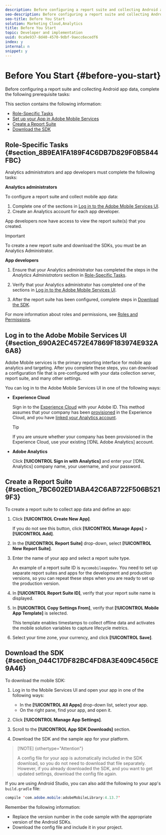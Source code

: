```yaml
---
description: Before configuring a report suite and collecting Android app data, complete the following prerequisite tasks 
seo-description: Before configuring a report suite and collecting Android app data, complete the following prerequisite tasks 
seo-title: Before You Start
solution: Marketing Cloud,Analytics
title: Before You Start
topic: Developer and implementation
uuid: 0ca9e937-8d40-4570-9dbf-9aecc6ecedf6
index: y
internal: n
snippet: y
---
```


# Before You Start {#before-you-start}

Before configuring a report suite and collecting Android app data, complete the following prerequisite tasks:

This section contains the following information:

* [Role-Specific Tasks](../getting-started/requirements.md#section_8B9EA1FA189F4C6DB7D829F0B5844FBC) 
* [Set up your App in Adobe Mobile Services](../getting-started/requirements.md#section_690A2EC4572E47869F183974E932A6A8) 
* [Create a Report Suite](../getting-started/requirements.md#section_7BC602ED1ABA42C6AB722F506B5219F3) 
* [Download the SDK](../getting-started/requirements.md#section_044C17DF82BC4FD8A3E409C456CE9A46)

## Role-Specific Tasks {#section_8B9EA1FA189F4C6DB7D829F0B5844FBC}

Analytics administrators and app developers must complete the following tasks:

**Analytics administrators**

To configure a report suite and collect mobile app data:

1. Complete one of the sections in [Log in to the Adobe Mobile Services UI](../getting-started/requirements.md#section_690A2EC4572E47869F183974E932A6A8). 
1. Create an Analytics account for each app developer.

App developers now have access to view the report suite(s) that you created.

>[!IMPORTANT]
>
>To create a new report suite and download the SDKs, you must be an Analytics Administrator.

**App developers**

1. Ensure that your Analytics administrator has completed the steps in the *Analytics Administrators* section in [Role-Specific Tasks](../getting-started/requirements.md#section_8B9EA1FA189F4C6DB7D829F0B5844FBC). 

1. Verify that your Analytics administrator has completed one of the sections in [Log in to the Adobe Mobile Services UI](../getting-started/requirements.md#section_690A2EC4572E47869F183974E932A6A8). 
1. After the report suite has been configured, complete steps in [Download the SDK](../getting-started/requirements.md#section_044C17DF82BC4FD8A3E409C456CE9A46).

For more information about roles and permissions, see [Roles and Permissions](https://marketing.adobe.com/resources/help/en_US/mobile/c_mob_roles-and-permissions.html).

## Log in to the Adobe Mobile Services UI {#section_690A2EC4572E47869F183974E932A6A8}

Adobe Mobile services is the primary reporting interface for mobile app analytics and targeting. After you complete these steps, you can download a configuration file that is pre-configured with your data collection server, report suite, and many other settings.

You can log in to the Adobe Mobile Services UI in one of the following ways:

* **Experience Cloud**

  Sign in to the [Experience Cloud](https://marketing.adobe.com) with your Adobe ID. This method assumes that your company has been [provisioned](https://marketing.adobe.com/resources/help/en_US/mcloud/?f=admin_getting_started) in the Experience Cloud, and you have [linked your Analytics account](https://marketing.adobe.com/resources/help/en_US/mcloud/?f=t_link_accounts).

  >[!TIP]
  >
  >If you are unsure whether your company has been provisioned in the Experience Cloud, use your existing [!DNL Adobe Analytics] account.

* **Adobe Analytics**

  Click **[!UICONTROL Sign in with Analytics]** and enter your [!DNL Analytics] company name, your username, and your password.

## Create a Report Suite {#section_7BC602ED1ABA42C6AB722F506B5219F3}

To create a report suite to collect app data and define an app:

1. Click **[!UICONTROL Create New App]**.

   If you do not see this button, click **[!UICONTROL Manage Apps]** > **[!UICONTROL Add]**. 

1. In the **[!UICONTROL Report Suite]** drop-down, select **[!UICONTROL New Report Suite]**. 

1. Enter the name of your app and select a report suite type.

   An example of a report suite ID is `mycomobileappdev`. You need to set up separate report suites and apps for the development and production versions, so you can repeat these steps when you are ready to set up the production version. 
1. In **[!UICONTROL Report Suite ID]**, verify that your report suite name is displayed. 
1. In **[!UICONTROL Copy Settings From]**, verify that **[!UICONTROL Mobile App Template]** is selected.

   This template enables timestamps to collect offline data and activates the mobile solution variables to capture lifecycle metrics. 

1. Select your time zone, your currency, and click **[!UICONTROL Save]**.

## Download the SDK {#section_044C17DF82BC4FD8A3E409C456CE9A46}

To download the mobile SDK:

1. Log in to the Mobile Services UI and open your app in one of the following ways:

    * In the **[!UICONTROL All Apps]** drop-down list, select your app. 
    * On the right pane, find your app, and open it.

1. Click **[!UICONTROL Manage App Settings]**. 
1. Scroll to the **[!UICONTROL App SDK Downloads]** section. 
1. Download the SDK and the sample app for your platform.

>[!NOTE] {othertype="Attention"}
>
>A config file for your app is automatically included in the SDK download, so you do not need to download that file separately. However, if you already downloaded the SDK, and you want to get updated settings, download the config file again.

If you are using Android Studio, you can also add the following to your app's `build.gradle` file:

```java
compile 'com.adobe.mobile:adobeMobileLibrary:4.13.7'

```

Remember the following information:

* Replace the version number in the code sample with the appropriate version of the Android SDKs. 
* Download the config file and include it in your project.

